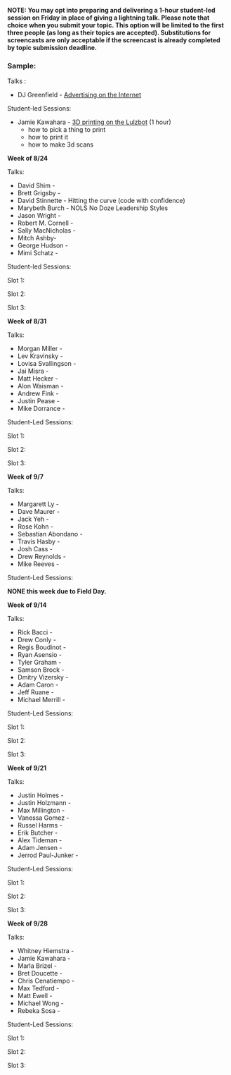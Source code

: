 **NOTE: You may opt into preparing and delivering a 1-hour student-led session on Friday in place of giving a lightning talk. Please note that choice when you submit your topic. This option will be limited to the first three people (as long as their topics are accepted). Substitutions for screencasts are only acceptable if the screencast is already completed by topic submission deadline.**

### Sample:
Talks :

* DJ Greenfield - [Advertising on the Internet](https://gist.github.com/AllPurposeName/7c117da4b0345eb6b817)

Student-led Sessions:

* Jamie Kawahara - [3D printing on the Lulzbot](https://gist.github.com/androidgrl/c410cdb90b8023b9b56b) (1 hour)
  - how to pick a thing to print
  - how to print it
  - how to make 3d scans

**Week of 8/24**

Talks:

* David Shim -
* Brett Grigsby -
* David Stinnette - Hitting the curve (code with confidence)
* Marybeth Burch - NOLS No Doze Leadership Styles
* Jason Wright -
* Robert M. Cornell -
* Sally MacNicholas -
* Mitch Ashby-
* George Hudson -
* Mimi Schatz -

Student-led Sessions:

Slot 1:

Slot 2:

Slot 3:

**Week of 8/31**

Talks:

* Morgan Miller -
* Lev Kravinsky -
* Lovisa Svallingson -
* Jai Misra -
* Matt Hecker -
* Alon Waisman -
* Andrew Fink -
* Justin Pease -
* Mike Dorrance -

Student-Led Sessions:

Slot 1:

Slot 2:

Slot 3:

**Week of 9/7**

Talks:

* Margarett Ly  -
* Dave Maurer -
* Jack Yeh -
* Rose Kohn -
* Sebastian Abondano -
* Travis Hasby -
* Josh Cass -
* Drew Reynolds -
* Mike Reeves -

Student-Led Sessions:

__NONE this week due to Field Day.__

**Week of 9/14**

Talks:

* Rick Bacci -
* Drew Conly -
* Regis Boudinot -
* Ryan Asensio -
* Tyler Graham -
* Samson Brock -
* Dmitry Vizersky -
* Adam Caron -
* Jeff Ruane -
* Michael Merrill -

Student-Led Sessions:

Slot 1:

Slot 2:

Slot 3:

**Week of 9/21**

Talks:

* Justin Holmes -
* Justin Holzmann -
* Max Millington -
* Vanessa Gomez -
* Russel Harms -
* Erik Butcher -
* Alex Tideman -
* Adam Jensen -
* Jerrod Paul-Junker -

Student-Led Sessions:

Slot 1:

Slot 2:

Slot 3:

**Week of 9/28**

Talks:

* Whitney Hiemstra -
* Jamie Kawahara -
* Marla Brizel -
* Bret Doucette -
* Chris Cenatiempo -
* Max Tedford -
* Matt Ewell -
* Michael Wong -
* Rebeka Sosa -

Student-Led Sessions:

Slot 1:

Slot 2:

Slot 3:
